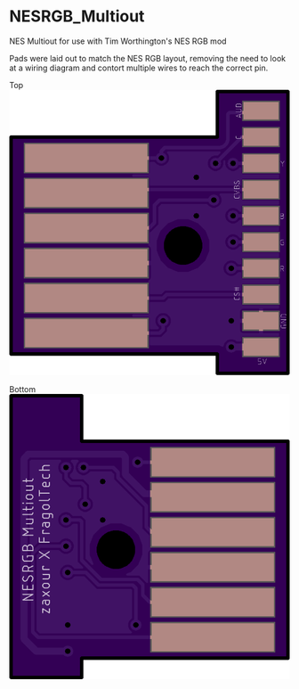 # NESRGB_Multiout
NES Multiout for use with Tim Worthington's NES RGB mod

Pads were laid out to match the NES RGB layout, removing the need to look at a wiring diagram and contort multiple wires to reach the correct pin.

Top
![board top view](./nesrgb_multiout_top.png)

Bottom
![board bottom view](./nesrgb_multiout_bottom.png)
